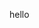 ﻿---
excerpt: "About Me"
permalink: /about/
header:
    overlay_image: /photos/better header.jpg
    caption: "North Cascades with the Milky Way"
toc: true
---

hello